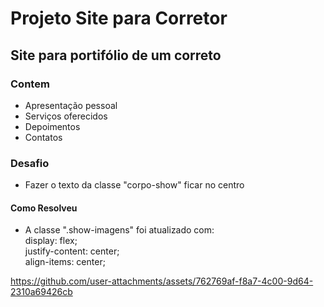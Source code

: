 # Projeto Site para Corretor

## Site para portifólio de um correto

### Contem
- Apresentação pessoal
- Serviços oferecidos
- Depoimentos
- Contatos

### Desafio
- Fazer o texto da classe "corpo-show" ficar no centro
#### Como Resolveu
- A classe ".show-imagens" foi atualizado com: <br>
    display: flex;<br>
    justify-content: center;<br>
    align-items: center;<br>

https://github.com/user-attachments/assets/762769af-f8a7-4c00-9d64-2310a69426cb


